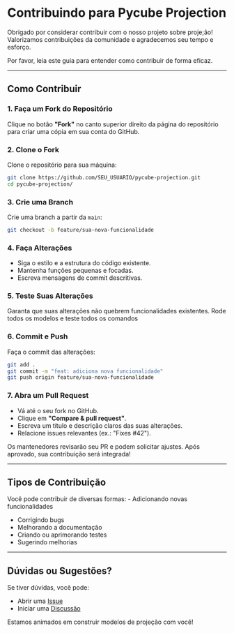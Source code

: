 # Contribuindo para Pycube Projection

Obrigado por considerar contribuir com o nosso projeto sobre proje;ão!
Valorizamos contribuições da comunidade e agradecemos seu tempo e
esforço.

Por favor, leia este guia para entender como contribuir de forma eficaz.

------------------------------------------------------------------------

## Como Contribuir

### 1. Faça um Fork do Repositório

Clique no botão **"Fork"** no canto superior direito da página do
repositório para criar uma cópia em sua conta do GitHub.

### 2. Clone o Fork

Clone o repositório para sua máquina:

``` bash
git clone https://github.com/SEU_USUARIO/pycube-projection.git
cd pycube-projection/
```

### 3. Crie uma Branch

Crie uma branch a partir da `main`:

``` bash
git checkout -b feature/sua-nova-funcionalidade
```

### 4. Faça Alterações

-   Siga o estilo e a estrutura do código existente.
-   Mantenha funções pequenas e focadas.
-   Escreva mensagens de commit descritivas.

### 5. Teste Suas Alterações

Garanta que suas alterações não quebrem funcionalidades existentes. Rode todos os modelos e teste todos os comandos 

### 6. Commit e Push

Faça o commit das alterações:

``` bash
git add .
git commit -m "feat: adiciona nova funcionalidade"
git push origin feature/sua-nova-funcionalidade
```

### 7. Abra um Pull Request

-   Vá até o seu fork no GitHub.
-   Clique em **"Compare & pull request"**.
-   Escreva um título e descrição claros das suas alterações.
-   Relacione issues relevantes (ex.: "Fixes #42").

Os mantenedores revisarão seu PR e podem solicitar ajustes. Após
aprovado, sua contribuição será integrada! 

------------------------------------------------------------------------

## Tipos de Contribuição

Você pode contribuir de diversas formas: - Adicionando novas
funcionalidades 
- Corrigindo bugs 
- Melhorando a documentação 
- Criando ou aprimorando testes 
- Sugerindo melhorias 

------------------------------------------------------------------------

## Dúvidas ou Sugestões?

Se tiver dúvidas, você pode:
- Abrir uma
[Issue](https://github.com/%5BOWNER%5D/%5BNOME_DO_PROJETO%5D/issues)
- Iniciar uma
[Discussão](https://github.com/%5BOWNER%5D/%5BNOME_DO_PROJETO%5D/discussions)

Estamos animados em construir modelos de projeção com você!
